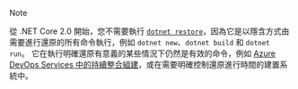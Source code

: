 > [!NOTE]
> 從 .NET Core 2.0 開始，您不需要執行 [`dotnet restore`](~/docs/core/tools/dotnet-restore.md)，因為它是以隱含方式由需要進行還原的所有命令執行，例如 `dotnet new`、`dotnet build` 和 `dotnet run`。
> 它在執行明確還原有意義的某些情況下仍然是有效的命令，例如 [Azure DevOps Services 中的持續整合組建](https://docs.microsoft.com/azure/devops/build-release/apps/aspnet/build-aspnet-core)，或在需要明確控制還原進行時間的建置系統中。